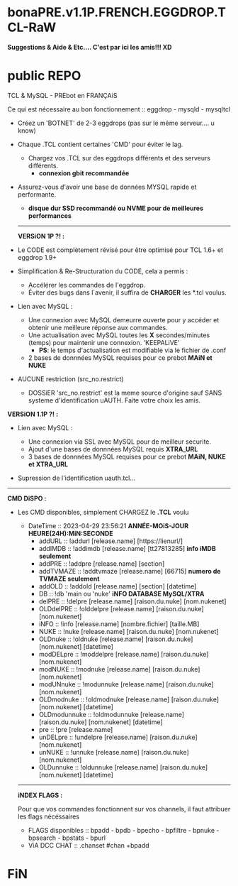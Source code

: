 # bonaPRE.v1.1P.FRENCH.EGGDROP.TCL-RaW

**Suggestions & Aide & Etc.... C'est par ici les amis!!! XD**

# public REPO
TCL &amp; MySQL - PREbot en FRANÇAiS

Ce qui est nécessaire au bon fonctionnement :: eggdrop - mysqld - mysqltcl

- Créez un 'BOTNET' de 2-3 eggdrops (pas sur le même serveur.... u know)
- Chaque .TCL contient certaines 'CMD' pour éviter le lag.
  - Chargez vos .TCL sur des eggdrops différents et des serveurs différents.
    - **connexion gbit recommandée**
- Assurez-vous d'avoir une base de données MYSQL rapide et performante.
  - **disque dur SSD recommandé ou NVME pour de meilleures performances**
  -------------------------------------------------------------------------------------------------------

  **VERSiON 1P ?! :**

- Le CODE est complètement révisé pour être optimisé pour TCL 1.6+ et eggdrop 1.9+
- Simplification & Re-Structuration du CODE, cela a permis :
  - Accélérer les commandes de l'eggdrop.
  - Éviter des bugs dans l`avenir, il suffira de **CHARGER** les *.tcl voulus.
- Lien avec MySQL :
  - Une connexion avec MySQL demeurre ouverte pour y accéder et obtenir une meilleure réponse aux commandes.
  - Une actualisation avec MySQL toutes les **X** secondes/minutes (temps) pour maintenir une connexion. 'KEEPALiVE' 
    - **PS**: le temps d'actualisation est modifiable via le fichier de .conf
  - 2 bases de donnnées MySQL requises pour ce prebot **MAiN et NUKE**
- AUCUNE restriction (src_no.restrict)
  - DOSSiER 'src_no.restrict' est la meme source d'origine sauf SANS systeme d'identification uAUTH. Faite votre choix les amis.

**VERSiON 1.1P ?! :**
- Lien avec MySQL :
  - Une connexion via SSL avec MySQL pour de meilleur securite.
  - Ajout d'une bases de donnnées MySQL requis **XTRA_URL**
  - 3 bases de donnnées MySQL requises pour ce prebot **MAiN, NUKE et XTRA_URL**
    
-  Supression de l'identification uauth.tcl... 
  -------------------------------------------------------------------------------------------------------

  **CMD DiSPO :**
  
- Les CMD disponibles, simplement CHARGEZ le **.TCL** voulu
  - DateTime :: 2023-04-29 23:56:21 **ANNÉE-MOiS-JOUR HEURE(24H):MiN:SECONDE**
    - addURL :: !addurl [release.name] [https://lienurl/]
    - addIMDB :: !addimdb [release.name] [tt27813285] **info iMDB seulement**
    - addPRE :: !addpre [release.name] [section]
    - addTVMAZE :: !addtvmaze [release.name] [66715] **numero de TVMAZE seulement**
    - addOLD :: !addold [release.name] [section] [datetime]
    - DB :: !db 'main ou 'nuke' **iNFO DATABASE MySQL/XTRA**
    - delPRE :: !delpre [release.name] [raison.du.nuke] [nom.nukenet]
    - OLDdelPRE :: !olddelpre [release.name] [raison.du.nuke] [nom.nukenet]
    - iNFO :: !info [release.name] [nombre.fichier] [taille.MB]
    - NUKE :: !nuke [release.name] [raison.du.nuke] [nom.nukenet]
    - OLDnuke :: !oldnuke [release.name] [raison.du.nuke] [nom.nukenet] [datetime]
    - modDELpre :: !moddelpre [release.name] [raison.du.nuke] [nom.nukenet]
    - modNUKE :: !modnuke [release.name] [raison.du.nuke] [nom.nukenet]
    - modUNnuke :: !modunnuke [release.name] [raison.du.nuke] [nom.nukenet]
    - OLDmodnuke :: !oldmodnuke [release.name] [raison.du.nuke] [nom.nukenet] [datetime]
    - OLDmodunnuke :: !oldmodunnuke [release.name] [raison.du.nuke] [nom.nukenet] [datetime]
    - pre :: !pre [release.name]
    - unDELpre :: !undelpre [release.name] [raison.du.nuke] [nom.nukenet]
    - unNUKE :: !unnuke [release.name] [raison.du.nuke] [nom.nukenet]
    - OLDunnuke :: !oldunnuke [release.name] [raison.du.nuke] [nom.nukenet] [datetime]

  -------------------------------------------------------------------------------------------------------

  **iNDEX FLAGS :**
  
  Pour que vos commandes fonctionnent sur vos channels, il faut attribuer les flags nécéssaires
  
  - FLAGS disponibles :: bpadd - bpdb - bpecho - bpfiltre - bpnuke - bpsearch - bpstats - bpurl
  - ViA DCC CHAT ::  .chanset #chan +bpadd

# FiN

